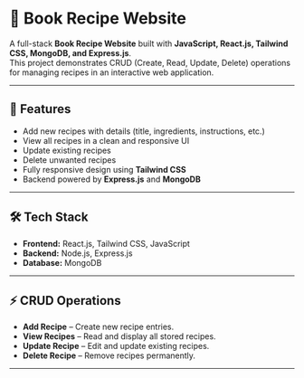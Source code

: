 # 📖 Book Recipe Website

A full-stack **Book Recipe Website** built with **JavaScript, React.js, Tailwind CSS, MongoDB, and Express.js**.  
This project demonstrates CRUD (Create, Read, Update, Delete) operations for managing recipes in an interactive web application.

---

## 🚀 Features
- Add new recipes with details (title, ingredients, instructions, etc.)
- View all recipes in a clean and responsive UI
- Update existing recipes
- Delete unwanted recipes
- Fully responsive design using **Tailwind CSS**
- Backend powered by **Express.js** and **MongoDB**

---

## 🛠️ Tech Stack
- **Frontend:** React.js, Tailwind CSS, JavaScript  
- **Backend:** Node.js, Express.js  
- **Database:** MongoDB  

---

## ⚡ CRUD Operations
- **Add Recipe** – Create new recipe entries.  
- **View Recipes** – Read and display all stored recipes.  
- **Update Recipe** – Edit and update existing recipes.  
- **Delete Recipe** – Remove recipes permanently.  

---


